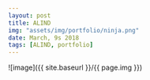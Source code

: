 ```yaml
---
layout: post
title: ALIND
img: "assets/img/portfolio/ninja.png"
date: March, 9s 2018
tags: [ALIND, portfolio]
---
```


![image]({{ site.baseurl }}/{{ page.img }})
